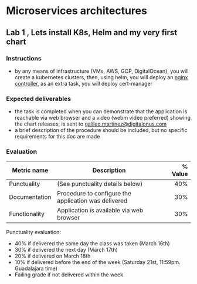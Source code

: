# Microservices architectures
## Lab 1 , Lets install K8s, Helm and my very first chart

### Instructions
- by any means of infrastructure (VMs, AWS, GCP, DigitalOcean), you will create a kubernetes clusters, then, using helm, you will deploy an [nginx controller](https://github.com/helm/charts/tree/master/stable/nginx-ingress), as an extra task, you will deploy cert-manager



### Expected deliverables
- the task is completed when you can demonstrate that the application is reachable via web browser and a video (webm video preferred) showing the chart releases, is sent to galileo.martinez@digitalonus.com
- a brief description of the procedure should be included, but no specific requirements for this doc are made



### Evaluation
| Metric name | Description | % Value |
| ----------- |-------------| -------:|
| Punctuality   | (See punctuality details below) | 40% |
| Documentation   | Procedure to configure the application was delivered | 30% |
| Functionality   | Application is available via web browser | 30% |

Punctuality evaluation:
- 40% if delivered the same day the class was taken (March 16th)
- 30% if delivered the next day (March 17th)
- 20% if delivered on March 18th
- 10% if delivered before the end of the week (Saturday 21st, 11:59pm. Guadalajara time)
- Failing grade if not delivered within the week

